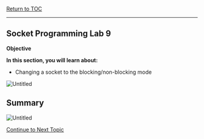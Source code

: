 <a href="https://github.com/CyberTrainingUSAF/04-IDE-s-and-Algorithms-Pt.-1/blob/master/00-Table-of-Contents.md" rel="Return to TOC"> Return to TOC </a>

---

## Socket Programming Lab 9

**Objective**

**In this section, you will learn about:**
* Changing a socket to the blocking/non-blocking mode

![Untitled](https://user-images.githubusercontent.com/47218652/60994118-7f7c3d00-a315-11e9-9c98-0a0f49b2a38b.png)

## Summary

![Untitled](https://user-images.githubusercontent.com/47218652/60994155-9458d080-a315-11e9-9b2b-736282b6230c.png)

<a href="https://github.com/CyberTrainingUSAF/04-IDE-s-and-Algorithms-Pt.-1/blob/master/01_pseudocode/03_Structure.md" > Continue to Next Topic </a>
